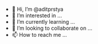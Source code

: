 - 👋 Hi, I’m @aditprstya
- 👀 I’m interested in ...
- 🌱 I’m currently learning ...
- 💞️ I’m looking to collaborate on ...
- 📫 How to reach me ...

<!---
aditprstya/aditprstya is a ✨ special ✨ repository because its `README.md` (this file) appears on your GitHub profile.
You can click the Preview link to take a look at your changes.
--->
